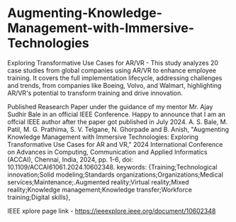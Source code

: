 # Augmenting-Knowledge-Management-with-Immersive-Technologies
Exploring Transformative Use Cases for AR/VR - This study analyzes 20 case studies from global companies using AR/VR to enhance employee training. It covers the full implementation lifecycle, addressing challenges and trends, from companies like Boeing, Volvo, and Walmart, highlighting AR/VR's potential to transform training and drive innovation.

Published Reasearch Paper under the guidance of my mentor Mr. Ajay Sudhir Bale in an official IEEE Conference. 
Happy to announce that I am an offcial IEEE author after the paper got published in July 2024.
A. S. Bale, M. Patil, M. G. Prathima, S. V. Telgane, N. Ghorpade and B. Anish, "Augmenting Knowledge Management with Immersive Technologies: Exploring Transformative Use Cases for AR and VR," 2024 International Conference on Advances in Computing, Communication and Applied Informatics (ACCAI), Chennai, India, 2024, pp. 1-6, doi: 10.1109/ACCAI61061.2024.10602348. keywords: {Training;Technological innovation;Solid modeling;Standards organizations;Organizations;Medical services;Maintenance;.Augmented reality;Virtual reality;Mixed reality;Knowledge management;Knowledge transfer;Workforce training;Digital skills},

IEEE xplore page link -
https://ieeexplore.ieee.org/document/10602348

